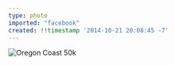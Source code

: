 ```yaml
---
type: photo
imported: "facebook"
created: !!timestamp '2014-10-21 20:08:45 -7'
---
```

![Oregon Coast 50k](/media/images/photos/2014/10/oregon-coast-50.jpg)
